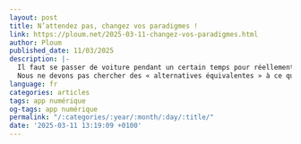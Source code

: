 ```yaml
---
layout: post
title: N’attendez pas, changez vos paradigmes !
link: https://ploum.net/2025-03-11-changez-vos-paradigmes.html
author: Ploum
published_date: 11/03/2025
description: |-
  Il faut se passer de voiture pendant un certain temps pour réellement comprendre au plus profond de soi que la solution à beaucoup de nos problèmes sociétaux n’est pas une voiture électrique, mais une ville cyclable.
  Nous ne devons pas chercher des « alternatives équivalentes » à ce que nous offre le marché, nous devons changer les paradigmes, les fondements. Si on ne change pas le problème, si on ne revoit pas en profondeur nos attentes et nos besoins, on obtiendra toujours la même solution.
language: fr
categories: articles
tags: app numérique
og-tags: app numérique
permalink: "/:categories/:year/:month/:day/:title/"
date: '2025-03-11 13:19:09 +0100'
---
```

